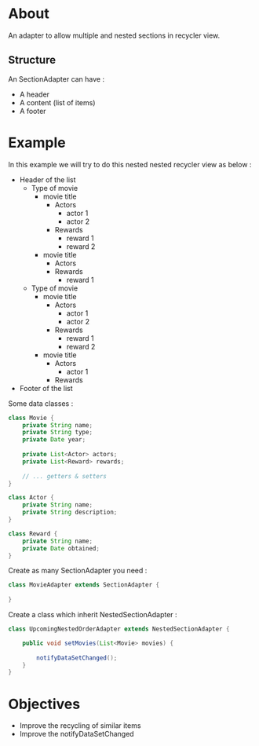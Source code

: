 # About

An adapter to allow multiple and nested sections in recycler view.

## Structure

An SectionAdapter can have :
- A header
- A content (list of items)
- A footer

# Example

In this example we will try to do this nested nested recycler view as below :
- Header of the list
  - Type of movie
      - movie title
          - Actors
             - actor 1
             - actor 2
          - Rewards
             - reward 1
             - reward 2
      - movie title
          - Actors
          - Rewards
             - reward 1
  - Type of movie
      - movie title
          - Actors
             - actor 1
             - actor 2
          - Rewards
             - reward 1
             - reward 2
      - movie title
          - Actors
             - actor 1
          - Rewards
- Footer of the list



Some data classes : 

```java
class Movie {
    private String name;
    private String type;
    private Date year;
    
    private List<Actor> actors;
    private List<Reward> rewards;
    
    // ... getters & setters
}

class Actor {
    private String name;
    private String description;
}

class Reward {
    private String name;
    private Date obtained;
}

```

Create as many SectionAdapter you need :

```java
class MovieAdapter extends SectionAdapter {
    
}

```


Create a class which inherit NestedSectionAdapter :

```java
class UpcomingNestedOrderAdapter extends NestedSectionAdapter {

    public void setMovies(List<Movie> movies) {
        
        notifyDataSetChanged();
    }
}

```


# Objectives

- Improve the recycling of similar items
- Improve the notifyDataSetChanged